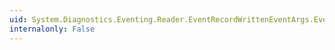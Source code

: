 ```yaml
---
uid: System.Diagnostics.Eventing.Reader.EventRecordWrittenEventArgs.EventRecord
internalonly: False
---
```

